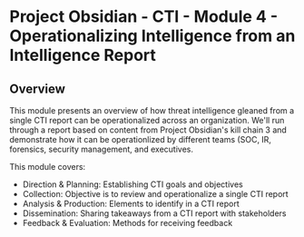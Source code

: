 # Project Obsidian - CTI - Module 4 - Operationalizing Intelligence from an Intelligence Report

## Overview

This module presents an overview of how threat intelligence gleaned from a single CTI report can be operationalized across an organization. We'll run through a report based on content from Project Obsidian's kill chain 3 and demonstrate how it can be operationlized by different teams (SOC, IR, forensics, security management, and executives.

This module covers:

- Direction & Planning: Establishing CTI goals and objectives 
- Collection: Objective is to review and operationalize a single CTI report
- Analysis & Production: Elements to identify in a CTI report
- Dissemination: Sharing takeaways from a CTI report with stakeholders
- Feedback & Evaluation: Methods for receiving feedback

